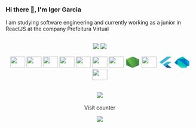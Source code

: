 ### Hi there 👋, I'm Igor Garcia

I am studying software engineering and currently working as a junior in ReactJS at the company Prefeitura Virtual


##

<div style="display: inline_block" align ="center">
  <img height="180em" src="https://github-readme-stats.vercel.app/api?username=igrgarcia&theme=radical" />
  <img height="180em" src="https://github-readme-stats.vercel.app/api/top-langs/?username=igrgarcia&layout=compact&theme=radical&hide=jupyter%20notebook" />
</div>

<div style="display: inline_block" align="center"></br>
  <img height="30" width="40" src="https://icongr.am/devicon/react-original.svg?size=128&color=currentColor" />
  <img height="30" width="40" src="https://icongr.am/devicon/javascript-original.svg?size=128&color=currentColor" />
  <img height="30" width="40" src="https://icongr.am/devicon/html5-original.svg?size=128&color=currentColor" />
  <img height="30" width="40" src="https://icongr.am/devicon/css3-original.svg?size=128&color=currentColor" />
  <img height="30" width="40" src="https://icongr.am/devicon/java-original.svg?size=128&color=currentColor" />
  <img height="30" width="40" src="https://icongr.am/devicon/php-original.svg?size=128&color=currentColor" />
  <img height="30" width="40" src="https://icongr.am/devicon/c-original.svg?size=128&color=currentColor" />
  <img height="30" width="40" src="https://raw.githubusercontent.com/devicons/devicon/master/icons/nodejs/nodejs-original.svg" />
  <img height="30" width="40" src="https://icongr.am/devicon/python-original.svg?size=128&color=currentColor" />
  <img height="30" width="40" src="https://raw.githubusercontent.com/devicons/devicon/master/icons/flutter/flutter-original.svg" />
  <img height="30" width="40" src="https://raw.githubusercontent.com/devicons/devicon/master/icons/dart/dart-original.svg" />
  <img height="30" width="40" src="https://icongr.am/devicon/git-original.svg?size=128&color=currentColor" />
</div>

##

<div style="display: inline_block" align ="center">
  
  <a href="https://www.linkedin.com/in/igorbraga01/">
    <img src="https://img.shields.io/badge/linkedin-%230077B5.svg?&style=for-the-badge&logo=linkedin&logoColor=white" />
  </a>
  
</div>

<p align="center"> Visit counter </p>
<p align="center">   <img alingn="center" src="https://profile-counter.glitch.me/igrgarcia/count.svg" /></p>
